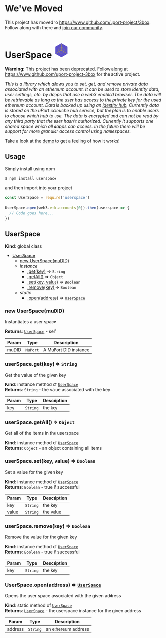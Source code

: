 
# We've Moved 
This project has moved to https://www.github.com/uport-project/3box. Follow along with there and [join our community](https://mailchi.mp/c671ca2b8093/3box).


# UserSpace ![](./userspace.png)

**Warning:** This project has been deprecated. Follow along at https://www.github.com/uport-project-3box for the active project.

*This is a library which allows you to set, get, and remove private data associated with an ethereum account. It can be used to store identity data, user settings, etc. by dapps that use a web3 enabled browser. The data will be retrievable as long as the user has access to the private key for the used ethereum account. Data is backed up using an [identity hub](https://github.com/decentralized-identity/hubs/blob/master/explainer.md). Currently data is stored on the uPort caleuche hub service, but the plan is to enable users to choose which hub to use. The data is encrypted and can not be read by any third party that the user hasn't authorized. Currently it supports one shared space which all dapps can access. In the future there will be support for more granular access control using namespaces.*

Take a look at the [demo](https://developer.uport.me/userspace/example/) to get a feeling of how it works!

## Usage
Simply install using npm
```
$ npm install userspace
```
and then import into your project
```js
const UserSpace = require('userspace')

UserSpace.open(web3.eth.accounts[0]).then(userspace => {
  // Code goes here...
})
```

<a name="UserSpace"></a>

## UserSpace
**Kind**: global class  

* [UserSpace](#UserSpace)
    * [new UserSpace(muDID)](#new_UserSpace_new)
    * _instance_
        * [.get(key)](#UserSpace+get) ⇒ <code>String</code>
        * [.getAll()](#UserSpace+getAll) ⇒ <code>Object</code>
        * [.set(key, value)](#UserSpace+set) ⇒ <code>Boolean</code>
        * [.remove(key)](#UserSpace+remove) ⇒ <code>Boolean</code>
    * _static_
        * [.open(address)](#UserSpace.open) ⇒ [<code>UserSpace</code>](#UserSpace)

<a name="new_UserSpace_new"></a>

### new UserSpace(muDID)
Instantiates a user space

**Returns**: [<code>UserSpace</code>](#UserSpace) - self  

| Param | Type | Description |
| --- | --- | --- |
| muDID | <code>MuPort</code> | A MuPort DID instance |

<a name="UserSpace+get"></a>

### userSpace.get(key) ⇒ <code>String</code>
Get the value of the given key

**Kind**: instance method of [<code>UserSpace</code>](#UserSpace)  
**Returns**: <code>String</code> - the value associated with the key  

| Param | Type | Description |
| --- | --- | --- |
| key | <code>String</code> | the key |

<a name="UserSpace+getAll"></a>

### userSpace.getAll() ⇒ <code>Object</code>
Get all of the items in the userspace

**Kind**: instance method of [<code>UserSpace</code>](#UserSpace)  
**Returns**: <code>Object</code> - an object containing all items  
<a name="UserSpace+set"></a>

### userSpace.set(key, value) ⇒ <code>Boolean</code>
Set a value for the given key

**Kind**: instance method of [<code>UserSpace</code>](#UserSpace)  
**Returns**: <code>Boolean</code> - true if successful  

| Param | Type | Description |
| --- | --- | --- |
| key | <code>String</code> | the key |
| value | <code>String</code> | the value |

<a name="UserSpace+remove"></a>

### userSpace.remove(key) ⇒ <code>Boolean</code>
Remove the value for the given key

**Kind**: instance method of [<code>UserSpace</code>](#UserSpace)  
**Returns**: <code>Boolean</code> - true if successful  

| Param | Type | Description |
| --- | --- | --- |
| key | <code>String</code> | the key |

<a name="UserSpace.open"></a>

### UserSpace.open(address) ⇒ [<code>UserSpace</code>](#UserSpace)
Opens the user space associated with the given address

**Kind**: static method of [<code>UserSpace</code>](#UserSpace)  
**Returns**: [<code>UserSpace</code>](#UserSpace) - the userspace instance for the given address  

| Param | Type | Description |
| --- | --- | --- |
| address | <code>String</code> | an ethereum address |

